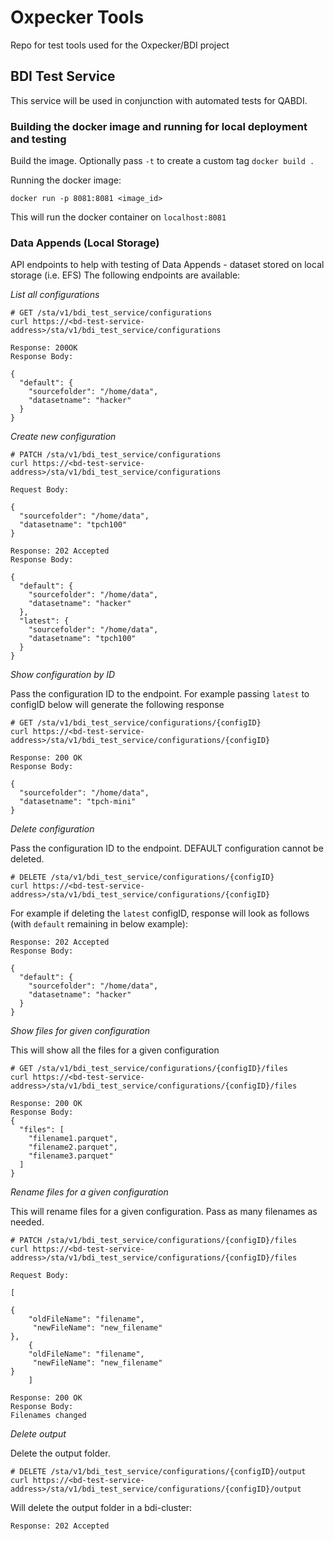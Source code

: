 # Oxpecker Tools

Repo for test tools used for the Oxpecker/BDI project

## BDI Test Service

This service will be used in conjunction with automated tests for QABDI.

### Building the docker image and running for local deployment and testing

Build the image. Optionally pass ```-t``` to create a custom tag
```docker build . ``` 

Running the docker image:

```docker run -p 8081:8081 <image_id> ```

This will run the docker container on `localhost:8081` 

### Data Appends (Local Storage)

API endpoints to help with testing of Data Appends - dataset stored on local storage (i.e. EFS)
The following endpoints are available:

*List all configurations*

```
# GET /sta/v1/bdi_test_service/configurations
curl https://<bd-test-service-address>/sta/v1/bdi_test_service/configurations
```

```
Response: 200OK
Response Body:

{
  "default": {
    "sourcefolder": "/home/data",
    "datasetname": "hacker"
  }
}
```

*Create new configuration*

```
# PATCH /sta/v1/bdi_test_service/configurations
curl https://<bd-test-service-address>/sta/v1/bdi_test_service/configurations

Request Body:

{
  "sourcefolder": "/home/data",
  "datasetname": "tpch100"
}

```

```
Response: 202 Accepted
Response Body:

{
  "default": {
    "sourcefolder": "/home/data",
    "datasetname": "hacker"
  },
  "latest": {
    "sourcefolder": "/home/data",
    "datasetname": "tpch100"
  }
}
```

*Show configuration by ID*

Pass the configuration ID to the endpoint. For example passing ```latest``` to configID below will generate the following response

```
# GET /sta/v1/bdi_test_service/configurations/{configID}
curl https://<bd-test-service-address>/sta/v1/bdi_test_service/configurations/{configID}
```
```
Response: 200 OK
Response Body:

{
  "sourcefolder": "/home/data",
  "datasetname": "tpch-mini"
}
```

*Delete configuration*

Pass the configuration ID to the endpoint. DEFAULT configuration cannot be deleted.

```
# DELETE /sta/v1/bdi_test_service/configurations/{configID}
curl https://<bd-test-service-address>/sta/v1/bdi_test_service/configurations/{configID}
```
For example if deleting the ```latest``` configID, response will look as follows (with ```default``` remaining in below example):

```
Response: 202 Accepted
Response Body:

{
  "default": {
    "sourcefolder": "/home/data",
    "datasetname": "hacker"
  }
}
```
*Show files for given configuration*

This will show all the files for a given configuration

```
# GET /sta/v1/bdi_test_service/configurations/{configID}/files
curl https://<bd-test-service-address>/sta/v1/bdi_test_service/configurations/{configID}/files
```

```
Response: 200 OK
Response Body:
{
  "files": [
    "filename1.parquet",
    "filename2.parquet",
    "filename3.parquet"
  ]
}
```

*Rename files for a given configuration*

This will rename files for a given configuration. Pass as many filenames as needed.

```
# PATCH /sta/v1/bdi_test_service/configurations/{configID}/files
curl https://<bd-test-service-address>/sta/v1/bdi_test_service/configurations/{configID}/files

Request Body:

[

{
	"oldFileName": "filename",
     "newFileName": "new_filename"
},
	{
	"oldFileName": "filename",
     "newFileName": "new_filename"
}
	]
```

```
Response: 200 OK
Response Body:
Filenames changed
```

*Delete output*

Delete the output folder.

```
# DELETE /sta/v1/bdi_test_service/configurations/{configID}/output
curl https://<bd-test-service-address>/sta/v1/bdi_test_service/configurations/{configID}/output
```
Will delete the output folder in a bdi-cluster:

```
Response: 202 Accepted

```
